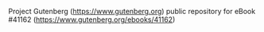 Project Gutenberg (https://www.gutenberg.org) public repository for eBook #41162 (https://www.gutenberg.org/ebooks/41162)
